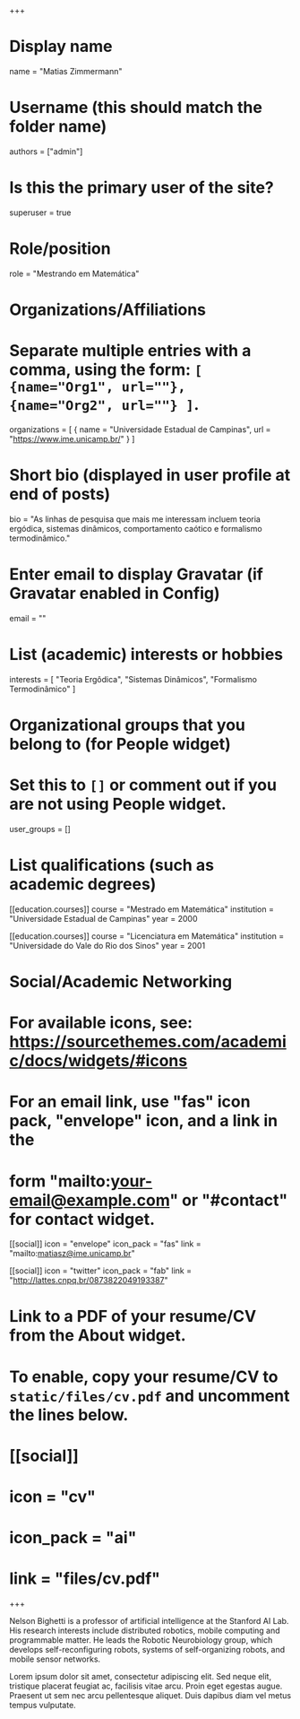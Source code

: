+++
# Display name
name = "Matias Zimmermann"

# Username (this should match the folder name)
authors = ["admin"]

# Is this the primary user of the site?
superuser = true

# Role/position
role = "Mestrando em Matemática"

# Organizations/Affiliations
#   Separate multiple entries with a comma, using the form: `[ {name="Org1", url=""}, {name="Org2", url=""} ]`.
organizations = [ { name = "Universidade Estadual de Campinas", url = "https://www.ime.unicamp.br/" } ]

# Short bio (displayed in user profile at end of posts)
bio = "As linhas de pesquisa que mais me interessam incluem teoria ergódica, sistemas dinâmicos, comportamento caótico e formalismo termodinâmico."

# Enter email to display Gravatar (if Gravatar enabled in Config)
email = ""

# List (academic) interests or hobbies
interests = [
  "Teoria Ergôdica",
  "Sistemas Dinâmicos",
  "Formalismo Termodinâmico"
]

# Organizational groups that you belong to (for People widget)
#   Set this to `[]` or comment out if you are not using People widget.
user_groups = []

# List qualifications (such as academic degrees)
[[education.courses]]
  course = "Mestrado em Matemática"
  institution = "Universidade Estadual de Campinas"
  year = 2000

[[education.courses]]
  course = "Licenciatura em Matemática"
  institution = "Universidade do Vale do Rio dos Sinos"
  year = 2001

# Social/Academic Networking
# For available icons, see: https://sourcethemes.com/academic/docs/widgets/#icons
#   For an email link, use "fas" icon pack, "envelope" icon, and a link in the
#   form "mailto:your-email@example.com" or "#contact" for contact widget.

[[social]]
  icon = "envelope"
  icon_pack = "fas"
  link = "mailto:matiasz@ime.unicamp.br"

[[social]]
  icon = "twitter"
  icon_pack = "fab"
  link = "http://lattes.cnpq.br/0873822049193387"


# Link to a PDF of your resume/CV from the About widget.
# To enable, copy your resume/CV to `static/files/cv.pdf` and uncomment the lines below.
# [[social]]
#   icon = "cv"
#   icon_pack = "ai"
#   link = "files/cv.pdf"

+++

Nelson Bighetti is a professor of artificial intelligence at the Stanford AI Lab. His research interests include distributed robotics, mobile computing and programmable matter. He leads the Robotic Neurobiology group, which develops self-reconfiguring robots, systems of self-organizing robots, and mobile sensor networks.

Lorem ipsum dolor sit amet, consectetur adipiscing elit. Sed neque elit, tristique placerat feugiat ac, facilisis vitae arcu. Proin eget egestas augue. Praesent ut sem nec arcu pellentesque aliquet. Duis dapibus diam vel metus tempus vulputate. 
